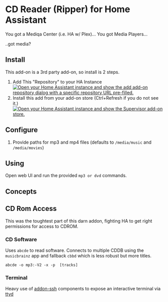 # CD Reader (Ripper) for Home Assistant

You got a Mediqa Center (i.e. HA w/ Plex)...
You got Media Players...

..got media?

## Install

This add-on is a 3rd party add-on, so install is 2 steps.

1. Add This "Repository" to your HA Instance
[![Open your Home Assistant instance and show the add add-on repository dialog with a specific repository URL pre-filled.](https://my.home-assistant.io/badges/supervisor_add_addon_repository.svg)](https://my.home-assistant.io/redirect/supervisor_add_addon_repository/?repository_url=https%3A%2F%2Fgithub.com%2Feddiewebb%2Fhome-assistant-addons)
1. Install this add from your add-on store (Ctrl+Refresh if you do not see it.)
[![Open your Home Assistant instance and show the Supervisor add-on store.](https://my.home-assistant.io/badges/supervisor_store.svg)](https://my.home-assistant.io/redirect/supervisor_store/)




## Configure

1) Provide paths for mp3 and mp4 files (defaults to `/media/music` and `/media/movies`)

## Using

Open web UI and run the provided `mp3 or dvd` commands.


## Concepts

## CD Rom Access

This was the toughtest part of this darn addon, fighting HA to get right permissions for access to CDROM.

### CD Software

Uses `abcde` to read software.   Connects to multiple CDDB using the `musicbrainz` app and fallback `cbbd` which is less robust but more titles.

`abcde -o mp3:-V2 -x -p  [tracks]`


### Terminal

Heavy use of [addon-ssh](https://github.com/hassio-addons/addon-ssh) components to expose an interactive terminal via [ttyd](https://github.com/tsl0922/ttyd.git)
